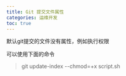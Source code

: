 ```yaml
---
title: Git 提交文件属性
categories: 运维开发
toc: true
---
```


默认git提交的文件没有属性，例如执行权限

可以使用下面的命令

> git update-index --chmod=+x script.sh